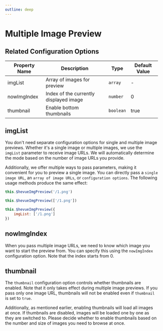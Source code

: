 ```yaml
---
outline: deep
---
```


# Multiple Image Preview

## Related Configuration Options

| Property Name | Description                     | Type       | Default Value |
| ------------- | ------------------------------- | ---------- | ------------- |
| imgList       | Array of images for preview     | `array`    | -             |
| nowImgIndex   | Index of the currently displayed image | `number`   | 0             |
| thumbnail     | Enable bottom thumbnails        | `boolean`  | true          |

## imgList

You don't need separate configuration options for single and multiple image previews. Whether it's a single image or multiple images, we use the `imgList` parameter to receive image URLs. We will automatically determine the mode based on the number of image URLs you provide.

Additionally, we offer multiple ways to pass parameters, making it convenient for you to preview a single image. You can directly pass a `single image URL`, an `array of image URLs`, or `configuration options`. The following usage methods produce the same effect:

```js
this.$hevueImgPreview('/1.png')

this.$hevueImgPreview(['/1.png'])

this.$hevueImgPreview({
    imgList: ['/1.png']
})
```

## nowImgIndex

When you pass multiple image URLs, we need to know which image you want to start the preview from. You can specify this using the `nowImgIndex` configuration option. Note that the index starts from 0.

## thumbnail

The `thumbnail` configuration option controls whether thumbnails are enabled. Note that it only takes effect during multiple image previews. If you pass only one image URL, thumbnails will not be enabled even if `thumbnail` is set to `true`.

Additionally, as mentioned earlier, enabling thumbnails will load all images at once. If thumbnails are disabled, images will be loaded one by one as they are switched to. Please decide whether to enable thumbnails based on the number and size of images you need to browse at once.